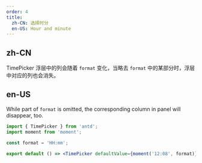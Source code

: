 ```yaml
---
order: 4
title:
  zh-CN: 选择时分
  en-US: Hour and minute
---
```


## zh-CN

TimePicker 浮层中的列会随着 `format` 变化，当略去 `format` 中的某部分时，浮层中对应的列也会消失。

## en-US

While part of `format` is omitted, the corresponding column in panel will disappear, too.

```jsx
import { TimePicker } from 'antd';
import moment from 'moment';

const format = 'HH:mm';

export default () => <TimePicker defaultValue={moment('12:08', format)} format={format} />;
```
